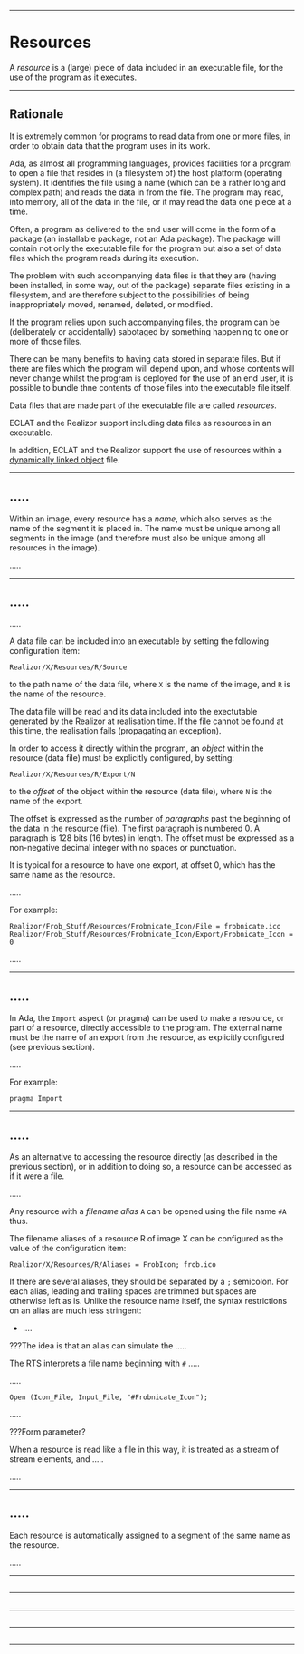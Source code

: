 -----------------------------------------------------------------------------------------------
# Resources

A _resource_ is a (large) piece of data included in an executable file, for the use of the 
program as it executes. 



-----------------------------------------------------------------------------------------------
## Rationale

It is extremely common for programs to read data from one or more files, in order to obtain 
data that the program uses in its work. 

Ada, as almost all programming languages, provides facilities for a program to open a file that 
resides in (a filesystem of) the host platform (operating system). It identifies the file using 
a name (which can be a rather long and complex path) and reads the data in from the file. The 
program may read, into memory, all of the data in the file, or it may read the data one piece 
at a time. 

Often, a program as delivered to the end user will come in the form of a package (an 
installable package, not an Ada package). The package will contain not only the executable 
file for the program but also a set of data files which the program reads during its 
execution. 

The problem with such accompanying data files is that they are (having been installed, in some 
way, out of the package) separate files existing in a filesystem, and are therefore subject to 
the possibilities of being inappropriately moved, renamed, deleted, or modified. 

If the program relies upon such accompanying files, the program can be (deliberately or 
accidentally) sabotaged by something happening to one or more of those files.

There can be many benefits to having data stored in separate files. But if there are files 
which the program will depend upon, and whose contents will never change whilst the program is 
deployed for the use of an end user, it is possible to bundle thne contents of those files 
into the executable file itself. 

Data files that are made part of the executable file are called _resources_.

ECLAT and the Realizor support including data files as resources in an executable.

In addition, ECLAT and the Realizor support the use of resources within a [dynamically linked 
object](DLL.md) file. 



-----------------------------------------------------------------------------------------------
## .....

Within an image, every resource has a _name_, which also serves as the name of the segment 
it is placed in. The name must be unique among all segments in the image (and therefore 
must also be unique among all resources in the image). 



.....



-----------------------------------------------------------------------------------------------
## .....

.....

A data file can be included into an executable by setting the following configuration item:

    Realizor/X/Resources/R/Source

to the path name of the data file, where `X` is the name of the image, and `R` is the 
name of the resource. 

The data file will be read and its data included into the exectutable generated by the Realizor 
at realisation time. If the file cannot be found at this time, the realisation fails 
(propagating an exception). 

In order to access it directly within the program, an _object_ within the resource (data file) 
must be explicitly configured, by setting: 

    Realizor/X/Resources/R/Export/N
    
to the _offset_ of the object within the resource (data file), where `N` is the name of the 
export. 

The offset is expressed as the number of _paragraphs_ past the beginning of the data in the 
resource (file). The first paragraph is numbered 0. A paragraph is 128 bits (16 bytes) in 
length. The offset must be expressed as a non-negative decimal integer with no spaces or 
punctuation. 

It is typical for a resource to have one export, at offset 0, which has the same name as the 
resource. 

.....

For example:

    Realizor/Frob_Stuff/Resources/Frobnicate_Icon/File = frobnicate.ico
    Realizor/Frob_Stuff/Resources/Frobnicate_Icon/Export/Frobnicate_Icon = 0

.....



-----------------------------------------------------------------------------------------------
## .....

In Ada, the `Import` aspect (or pragma) can be used to make a resource, or part of a resource, 
directly accessible to the program. The external name must be the name of an export from the 
resource, as explicitly configured (see previous section). 

.....

For example:

    pragma Import 



-----------------------------------------------------------------------------------------------
## .....

As an alternative to accessing the resource directly (as described in the previous section), or 
in addition to doing so, a resource can be accessed as if it were a file. 

.....

Any resource with a _filename alias_ `A` can be opened using the file name `#A` thus. 

The filename aliases of a resource R of image X can be configured as the value of the 
configuration item:

    Realizor/X/Resources/R/Aliases = FrobIcon; frob.ico
    
If there are several aliases, they should be separated by a `;` semicolon. For each alias, 
leading and trailing spaces are trimmed but spaces are otherwise left as is. Unlike the 
resource name itself, the syntax restrictions on an alias are much less stringent:

 * ....
 
???The idea is that an alias can simulate the .....

The RTS interprets a file name beginning with `#` .....

.....

    Open (Icon_File, Input_File, "#Frobnicate_Icon");
    
.....

???Form parameter? 

When a resource is read like a file in this way, it is treated as a stream of stream elements, 
and .....

.....



-----------------------------------------------------------------------------------------------
## .....

Each resource is automatically assigned to a segment of the same name as the resource. 

.....




-----------------------------------------------------------------------------------------------
##




-----------------------------------------------------------------------------------------------
##




-----------------------------------------------------------------------------------------------
##




-----------------------------------------------------------------------------------------------
##




-----------------------------------------------------------------------------------------------
##






